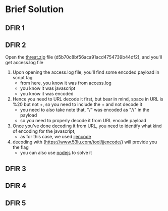 # Brief Solution

## DFIR 1

## DFIR 2
Open the [threat.zip](https://github.com/Netbytesec/UiTM-iHack2022-Qualification/blob/main/Incident%20Response%20and%20Forensics/DFIR%202/threat.zip) file (d5b70c8bf56aca91acd4754739b44df2), and you'll get access.log file

1. Upon opening the access.log file, you'll find some encoded payload in script tag
    - from here, you know it was from access.log
    - you know it was javascript
    - you know it was encoded
2. Hence you need to URL decode it first, but bear in mind, space in URL is %20 but not +, so you need to include the + and not decode it
    - you need to also take note that, "/" was encoded as "//" in the payload
    - so you need to properly decode it from URL encode payload
3. Once you've done decoding it from URL, you need to identify what kind of encoding for the javascript,
    - as for this case, we used [jjencode](https://pferrie2.tripod.com/papers/jjencode.pdf) 
4. decoding with (https://www.53lu.com/tool/jjencode/) will provide you the flag
    - you can also use [nodejs](https://www.w3schools.com/nodejs/nodejs_intro.asp) to solve it

## DFIR 3

## DFIR 4

## DFIR 5
